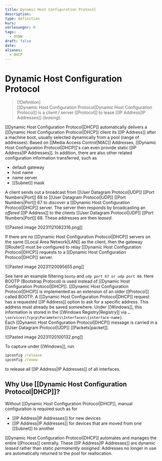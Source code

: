 ```yaml
---
title: Dynamic Host Configuration Protocol
description: 
type: definition
kurs: 
vorlesungnr: 0
tags:
  - OSNW
draft: false
date: 
aliases:
  - DHCP
---
```


# Dynamic Host Configuration Protocol

> [!Definition]  
> [[Dynamic Host Configuration Protocol|Dynamic Host Configuration Protocol]] is a client / server [[Protocol]] to lease [[IP Address|IP Addresses]] (*leasing*). 

[[Dynamic Host Configuration Protocol|DHCP]] automatically delivers a [[Dynamic Host Configuration Protocol|DHCP]] client its [[IP Address]] after a machine boot, usually selected dynamically from a pool (range of addresses). Based on [[Media Access Control|MAC]] Addresses, [[Dynamic Host Configuration Protocol|DHCP]]'s can even provide static [[IP Address|IP Addresses]]. In addition, there are also other related configuration information transferred, such as 

- default gateway
- host name
- name server
- [[Subnet]] mask

A client sends out a broadcast from [[User Datagram Protocol|UDP]] [[Port Numbers|Port]] 68 to [[User Datagram Protocol|UDP]] [[Port Numbers|Port]] 67 to *discover* a [[Dynamic Host Configuration Protocol|DHCP]] server. The server then responds by broadcasting an *offered* [[IP Address]] to the clients [[User Datagram Protocol|UDP]] [[Port Numbers|Port]] 68. These addresses are then *leased*.

![[Pasted image 20231121082316.png]]

If there are no [[Dynamic Host Configuration Protocol|DHCP]] servers on the same [[Local Area Network|LAN]] as the client, then the gateway [[Router]] must be configured to relay [[Dynamic Host Configuration Protocol|DHCP]] requests to a [[Dynamic Host Configuration Protocol|DHCP]] server. 

![[Pasted image 20231120095655.png]]

See here an example filtering `bootp` and `udp port 67 or udp port 68`. Here BOOTP (Bootstrap Protocol) is used instead of [[Dynamic Host Configuration Protocol|DHCP]]. [[Dynamic Host Configuration Protocol|DHCP]] is implemented as an extension of an older [[Protocol]] called BOOTP. A [[Dynamic Host Configuration Protocol|DHCP]] request has a requested [[IP Address]] option to ask for a specific address. This address must already be saved somewhere. Under [[Windows]], this information is stored in the [[Windows Registry|Registry]] via `…\services\Tcpcp\Parameters\Interfaces\{interface-name}`.  
Each [[Dynamic Host Configuration Protocol|DHCP]] message is carried in a [[User Datagram Protocol|UDP]] [[Packets|packet]]. 

![[Pasted image 20231120100132.png]]

To capture under [[Windows]], run 

```cmd
ipconfig /release
ipconfig /renew
```

to release all [[IP Address|IP Addresses]] of all interfaces.

## Why Use [[Dynamic Host Configuration Protocol|DHCP]]?

Without [[Dynamic Host Configuration Protocol|DHCP]], manual configuration is required such as for

- [[IP Address|IP Addresses]] for new devices
- [[IP Address|IP Addresses]] for devices that are moved from one [[Subnet]] to another

[[Dynamic Host Configuration Protocol|DHCP]] automates and manages the entire [[Process]] centrally. These [[IP Address|IP Addresses]] are dynamic *leased* rather than static *permanently assigned*. Addresses no longer in use are automatically returned to the pool for reallocation.
